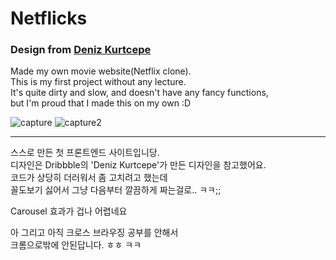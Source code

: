 # Netflicks
### Design from [Deniz Kurtcepe](https://dribbble.com/shots/4240842-Netflix-Home-Page)

Made my own movie website(Netflix clone).  
This is my first project without any lecture.  
It's quite dirty and slow, and doesn't have any fancy functions,  
but I'm proud that I made this on my own :D  

![capture](https://user-images.githubusercontent.com/42052110/85828793-2296c280-b7c4-11ea-9fef-ad9aed19bfcc.PNG)
![capture2](https://user-images.githubusercontent.com/42052110/85828796-24608600-b7c4-11ea-8534-9df1ea088793.PNG)

---
스스로 만든 첫 프론트엔드 사이트입니당.  
디자인은 Dribbble의 'Deniz Kurtcepe'가 만든 디자인을 참고했어요.  
코드가 상당히 더러워서 좀 고치려고 했는데  
꼴도보기 싫어서 그냥 다음부터 깔끔하게 짜는걸로.. ㅋㅋ;;  

Carousel 효과가 겁나 어렵네요  

아 그리고 아직 크로스 브라우징 공부를 안해서  
크롬으로밖에 안된답니다. ㅎㅎ ㅋㅋ
